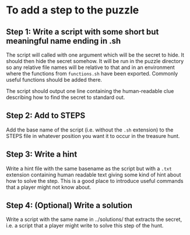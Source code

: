 # To add a step to the puzzle

## Step 1: Write a script with some short but meaningful name ending in .sh

The script will called with one argument which will be the secret to hide. It
should then hide the secret somehow. It will be run in the puzzle directory so
any relative file names will be relative to that and in an environment where the
functions from `functions.sh` have been exported. Commonly useful functions
should be added there.

The script should output one line containing the human-readable clue describing
how to find the secret to standard out.

## Step 2: Add to STEPS

Add the base name of the script (i.e. without the `.sh` extension) to the STEPS
file in whatever position you want it to occur in the treasure hunt.

## Step 3: Write a hint

Write a hint file with the same basename as the script but with a `.txt`
extension containing human readable text giving some kind of hint about how to
solve the step. This is a good place to introduce useful commands that a player
might not know about.

## Step 4: (Optional) Write a solution

Write a script with the same name in ../solutions/ that extracts the secret,
i.e. a script that a player might write to solve this step of the hunt.
